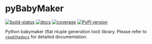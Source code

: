 # pyBabyMaker

[![build-status](https://travis-ci.com/umd-lhcb/pyBabyMaker.svg?build)](https://travis-ci.com/umd-lhcb/pyBabyMaker)
[![docs](https://readthedocs.org/projects/pybabymaker/badge/?version=latest)](https://pybabymaker.readthedocs.io/en/latest)
[![coverage](https://codecov.io/gh/umd-lhcb/pyBabyMaker/branch/master/graph/badge.svg)](https://codecov.io/gh/umd-lhcb/pyBabyMaker)
[![PyPI version](https://badge.fury.io/py/pyBabyMaker.svg)](https://badge.fury.io/py/pyBabyMaker)

Python babymaker (flat ntuple generation tool) library.
Please refer to [`readthedocs`](https://pybabymaker.readthedocs.io/en/latest) for detailed documentation.
